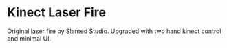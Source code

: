 # Kinect Laser Fire

Original laser fire by [Slanted Studio](http://slanted.studio/). Upgraded
with two hand kinect control and minimal UI.
